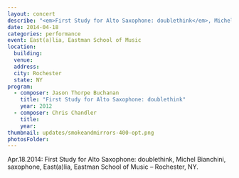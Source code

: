 ```yaml
---
layout: concert
describe: "<em>First Study for Alto Saxophone: doublethink</em>, Michel Bianchini, saxophone."
date: 2014-04-18
categories: performance
event: East(a)lia, Eastman School of Music
location:
  building:
  venue:
  address:
  city: Rochester
  state: NY
program: 
  - composer: Jason Thorpe Buchanan
    title: "First Study for Alto Saxophone: doublethink"
    year: 2012
  - composer: Chris Chandler
    title:
    year:
thumbnail: updates/smokeandmirrors-400-opt.png
photosFolder:
---
```


Apr.18.2014: First Study for Alto Saxophone: doublethink, Michel Bianchini, saxophone, East(a)lia, Eastman School of Music – Rochester, NY.
